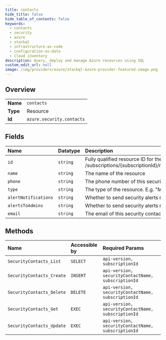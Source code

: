 ```yaml
---
title: contacts
hide_title: false
hide_table_of_contents: false
keywords:
  - contacts
  - security
  - azure    
  - stackql
  - infrastructure-as-code
  - configuration-as-data
  - cloud inventory
description: Query, deploy and manage Azure resources using SQL
custom_edit_url: null
image: /img/providers/azure/stackql-azure-provider-featured-image.png
---
```

  
    

## Overview
<table><tbody>
<tr><td><b>Name</b></td><td><code>contacts</code></td></tr>
<tr><td><b>Type</b></td><td>Resource</td></tr>
<tr><td><b>Id</b></td><td><code>azure.security.contacts</code></td></tr>
</tbody></table>

## Fields
| Name | Datatype | Description |
|:-----|:---------|:------------|
| `id` | `string` | Fully qualified resource ID for the resource. Ex - /subscriptions/&#123;subscriptionId&#125;/resourceGroups/&#123;resourceGroupName&#125;/providers/&#123;resourceProviderNamespace&#125;/&#123;resourceType&#125;/&#123;resourceName&#125; |
| `name` | `string` | The name of the resource |
| `phone` | `string` | The phone number of this security contact |
| `type` | `string` | The type of the resource. E.g. "Microsoft.Compute/virtualMachines" or "Microsoft.Storage/storageAccounts" |
| `alertNotifications` | `string` | Whether to send security alerts notifications to the security contact |
| `alertsToAdmins` | `string` | Whether to send security alerts notifications to subscription admins |
| `email` | `string` | The email of this security contact |
## Methods
| Name | Accessible by | Required Params |
|:-----|:--------------|:----------------|
| `SecurityContacts_List` | `SELECT` | `api-version, subscriptionId` |
| `SecurityContacts_Create` | `INSERT` | `api-version, securityContactName, subscriptionId` |
| `SecurityContacts_Delete` | `DELETE` | `api-version, securityContactName, subscriptionId` |
| `SecurityContacts_Get` | `EXEC` | `api-version, securityContactName, subscriptionId` |
| `SecurityContacts_Update` | `EXEC` | `api-version, securityContactName, subscriptionId` |
